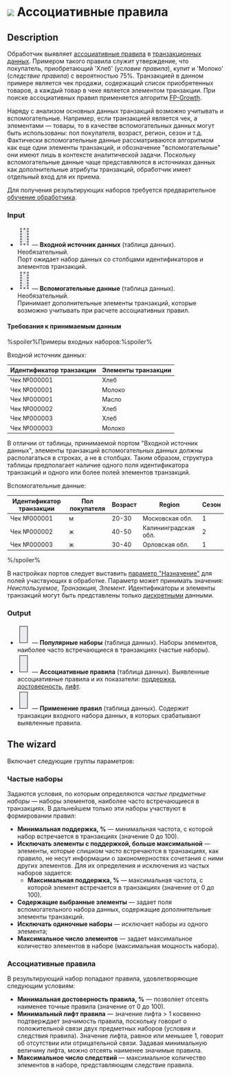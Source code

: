 # ![ ](../../images/icons/components/assnrules_default.svg) Ассоциативные правила

## Description

Обработчик выявляет [ассоциативные правила](https://wiki.loginom.ru/articles/association-rules.html) в [транзакционных данных](https://wiki.loginom.ru/articles/transaction.html). Примером такого правила служит утверждение, что покупатель, приобретающий 'Хлеб' (*условие правила*), купит и 'Молоко' (*следствие правила*) с вероятностью 75%. Транзакцией в данном примере является чек продажи, содержащий список приобретенных товаров, а каждый товар в чеке является элементом транзакции. При поиске ассоциативных правил применяется алгоритм [FP-Growth](https://basegroup.ru/community/articles/fpg).

Наряду с анализом основных данных транзакций возможно учитывать и вспомогательные. Например, если транзакцией является чек, а элементами — товары, то в качестве вспомогательных данных могут быть использованы: пол покупателя, возраст, регион, сезон и т.д. Фактически вспомогательные данные рассматриваются алгоритмом как еще одни элементы транзакций, и обозначение "вспомогательные" они имеют лишь в контексте аналитической задачи. Поскольку вспомогательные данные чаще представляются в источниках данных как дополнительные атрибуты транзакций, обработчик имеет отдельный вход для их приема.

Для получения результирующих наборов требуется предварительное [обучение обработчика](../../scenario/training-processors.md).

### Input

* ![ ](../../images/icons/app/node/ports/inputs-optional/table_inactive.svg) — **Входной источник данных** (таблица данных). Необязательный.<br>
   Порт ожидает набор данных со столбцами идентификаторов и элементов транзакций.
* ![ ](../../images/icons/app/node/ports/inputs-optional/table_inactive.svg) — **Вспомогательные данные** (таблица данных). Необязательный.<br>
   Принимает дополнительные элементы транзакций, которые возможно учитывать при расчете ассоциативных правил.

#### Требования к принимаемым данным

%spoiler%Примеры входных наборов:%spoiler%

Входной источник данных:

| Идентификатор транзакции | Элементы транзакции |
| -------- | -------- |
| Чек №000001 | Хлеб |
| Чек №000001 | Молоко |
| Чек №000001 | Масло |
| Чек №000002 | Хлеб |
| Чек №000003 | Хлеб |
| Чек №000003 | Молоко |

В отличии от таблицы, принимаемой портом "Входной источник данных", элементы транзакций вспомогательных данных должны располагаться в строках, а не в столбцах. Таким образом, структура таблицы предполагает наличие одного поля идентификатора транзакций и одного или более полей элементов транзакций.

Вспомогательные данные:

| Идентификатор транзакции | Пол покупателя | Возраст | Region | Сезон |
| -------- | -------- | -------- | -------- | -------- |
| Чек №000001 | м | 20-30 | Московская обл. | 1 |
| Чек №000002 | ж | 40-50 | Калининградская обл. | 2 |
| Чек №000003 | ж | 30-40 | Орловская обл. | 1 |

%/spoiler%

В настройках портов следует выставить [параметр "Назначение"](../../data/datasetfieldoptions.md) для полей участвующих в обработке. Параметр может принимать значения: *Неиспользуемое, Транзакция, Элемент*. Идентификаторы и элементы транзакций могут быть представлены только [дискретными](../../data/datatype.md) данными.

### Output

* ![ ](../../images/icons/app/node/ports/outputs/table_inactive.svg) — **Популярные наборы** (таблица данных). Наборы элементов, наиболее часто встречающиеся в транзакциях (частые наборы).
* ![ ](../../images/icons/app/node/ports/outputs/table_inactive.svg) — **Ассоциативные правила** (таблица данных). Выявленные ассоциативные правила и их показатели: [поддержка](https://wiki.loginom.ru/articles/association-rule-support.html), [достоверность](https://wiki.loginom.ru/articles/rule-confidence.html), [лифт](https://wiki.loginom.ru/articles/lift-of-association-rule.html).
* ![ ](../../images/icons/app/node/ports/outputs/table_inactive.svg) — **Применение правил** (таблица данных). Содержит транзакции входного набора данных, в которых срабатывают выявленные правила.

## The wizard

Включает следующие группы параметров:

### Частые наборы

Задаются условия, по которым определяются *частые предметные наборы* — наборы элементов, наиболее часто встречающиеся в транзакциях. В дальнейшем только эти наборы участвуют в формировании правил:

* **Минимальная поддержка, %** — минимальная частота, с которой набор встречается в транзакциях (значение 0 до 100).
* **Исключать элементы с поддержкой, больше максимальной** — элементы, которые слишком часто встречаются в транзакциях, как правило, не несут информации о закономерностях сочетания с ними других элементов. Для их определения и исключения из частых наборов задается:
   * **Максимальная поддержка, %** — максимальная частота, с которой элемент встречается в транзакциях (значение от 0 до 100).
* **Содержащие выбранные элементы** — задает поля вспомогательного набора данных, содержащие дополнительные элементы транзакций.
* **Исключать одиночные наборы** — исключает наборы из одного элемента;
* **Максимальное число элементов** — задает максимальное количество элементов в наборе (максимальная мощность набора).

### Ассоциативные правила

В результирующий набор попадают правила, удовлетворяющие следующим условиям:

* **Минимальная достоверность правила, %** — позволяет отсеять наименее точные правила (значение от 0 до 100).
* **Минимальный лифт правила** — значение лифта > 1 косвенно подтверждает значимость правила, поскольку говорит о положительной связи двух предметных наборов (условия и следствия правила). Значение лифта, равное или меньшее 1, говорит об отсутствии или отрицательной связи. Задавая минимальную величину лифта, можно отсеять наименее значимые правила.
* **Максимальное число следствий** — максимальное количество элементов в наборе, представляющем следствие правила.
